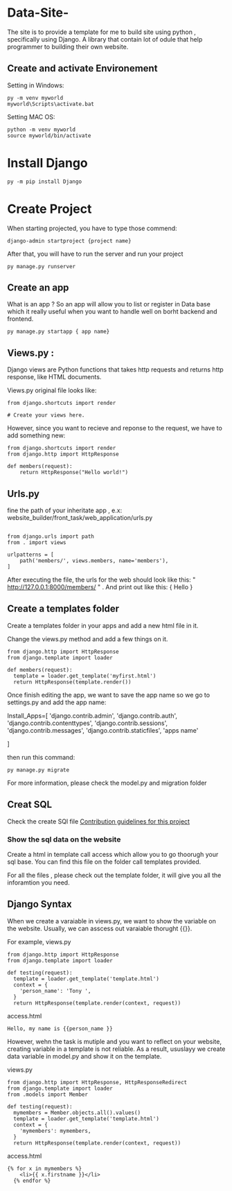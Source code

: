 # Data-Site-
The site is to provide a template for me to build site using python , specifically using Django. A library that contain lot of odule that help programmer to building their own website. 

## Create and activate Environement 

Setting in Windows: 

``` 
py -m venv myworld
myworld\Scripts\activate.bat
```
Setting MAC OS: 

```
python -m venv myworld
source myworld/bin/activate
```

# Install Django 
```
py -m pip install Django

```

# Create Project 
When starting projected, you have to type those commend: 
```
django-admin startproject {project name}

```
 After that, you will have to run the server and run your project 
```
py manage.py runserver

```

## Create an app 

What is an app ? So an app will allow you to list or register in Data base which it really useful when you want to handle well on borht backend and frontend. 

```
py manage.py startapp { app name} 

```

## Views.py :

Django views are Python functions that takes http requests and returns http response, like HTML documents.

Views.py original file looks like: 

```
from django.shortcuts import render

# Create your views here.
```
However, since you want to recieve and reponse to the request, we have to add something new: 

```
from django.shortcuts import render
from django.http import HttpResponse

def members(request):
    return HttpResponse("Hello world!")

```

## Urls.py 

fine the path of your inheritate app , e.x: website_builder/front_task/web_application/urls.py 

```

from django.urls import path
from . import views

urlpatterns = [
    path('members/', views.members, name='members'),
]

```
After executing the file, the urls for the web should look like this:
" http://127.0.0.1:8000/members/ " . And print out like this: 
{ Hello } 

## Create a templates folder 

Create a templates folder in your apps and add a new html file in it.

Change the views.py method and add a few things on it. 

```
from django.http import HttpResponse
from django.template import loader

def members(request):
  template = loader.get_template('myfirst.html')
  return HttpResponse(template.render())

```
Once finish editing the app, we want to save the app name so we go to settings.py and add the app name: 

Install_Apps=[
  'django.contrib.admin',
    'django.contrib.auth',
    'django.contrib.contenttypes',
    'django.contrib.sessions',
    'django.contrib.messages',
    'django.contrib.staticfiles',
    'apps name'

]

then run this command: 
```
py manage.py migrate

```

For more information, please check the model.py and migration folder 

## Creat SQL 

Check the create SQl file 
[Contribution guidelines for this project](create_sql)

### Show the sql data on the website 

Create a html in template call access which allow you to go thoorugh your sql base. You can find this file on the folder call templates provided. 

For all the files , please check out the template folder, it will give you all the inforamtion you need. 

## Django Syntax 

When we create a varaiable in views.py, we want to show the variable on the website. Usually, we can asscess out varaiable thorught {{}}. 

For example, 
views.py 
```
from django.http import HttpResponse
from django.template import loader

def testing(request):
  template = loader.get_template('template.html')
  context = {
    'person_name': 'Tony ',
  }
  return HttpResponse(template.render(context, request))

```
access.html 
```
Hello, my name is {{person_name }}
```

However, wehn the task is mutiple and you want to reflect on your website, creating variable in a template is not reliable. As a result, ususlayy we create data variable in model.py and show it on the template. 

views.py 
```
from django.http import HttpResponse, HttpResponseRedirect
from django.template import loader
from .models import Member

def testing(request):
  mymembers = Member.objects.all().values()
  template = loader.get_template('template.html')
  context = {
    'mymembers': mymembers,
  }
  return HttpResponse(template.render(context, request))
```
access.html 
```
{% for x in mymembers %}
    <li>{{ x.firstname }}</li>
  {% endfor %}

```

